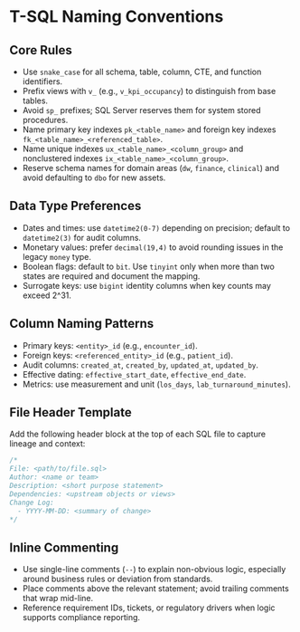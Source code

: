 # T-SQL Naming Conventions

## Core Rules

- Use `snake_case` for all schema, table, column, CTE, and function identifiers.
- Prefix views with `v_` (e.g., `v_kpi_occupancy`) to distinguish from base tables.
- Avoid `sp_` prefixes; SQL Server reserves them for system stored procedures.
- Name primary key indexes `pk_<table_name>` and foreign key indexes `fk_<table_name>_<referenced_table>`.
- Name unique indexes `ux_<table_name>_<column_group>` and nonclustered indexes `ix_<table_name>_<column_group>`.
- Reserve schema names for domain areas (`dw`, `finance`, `clinical`) and avoid defaulting to `dbo` for new assets.

## Data Type Preferences

- Dates and times: use `datetime2(0-7)` depending on precision; default to `datetime2(3)` for audit columns.
- Monetary values: prefer `decimal(19,4)` to avoid rounding issues in the legacy `money` type.
- Boolean flags: default to `bit`. Use `tinyint` only when more than two states are required and document the mapping.
- Surrogate keys: use `bigint` identity columns when key counts may exceed 2^31.

## Column Naming Patterns

- Primary keys: `<entity>_id` (e.g., `encounter_id`).
- Foreign keys: `<referenced_entity>_id` (e.g., `patient_id`).
- Audit columns: `created_at`, `created_by`, `updated_at`, `updated_by`.
- Effective dating: `effective_start_date`, `effective_end_date`.
- Metrics: use measurement and unit (`los_days`, `lab_turnaround_minutes`).

## File Header Template

Add the following header block at the top of each SQL file to capture lineage and context:

```sql
/*
File: <path/to/file.sql>
Author: <name or team>
Description: <short purpose statement>
Dependencies: <upstream objects or views>
Change Log:
  - YYYY-MM-DD: <summary of change>
*/
```

## Inline Commenting

- Use single-line comments (`--`) to explain non-obvious logic, especially around business rules or deviation from standards.
- Place comments above the relevant statement; avoid trailing comments that wrap mid-line.
- Reference requirement IDs, tickets, or regulatory drivers when logic supports compliance reporting.
